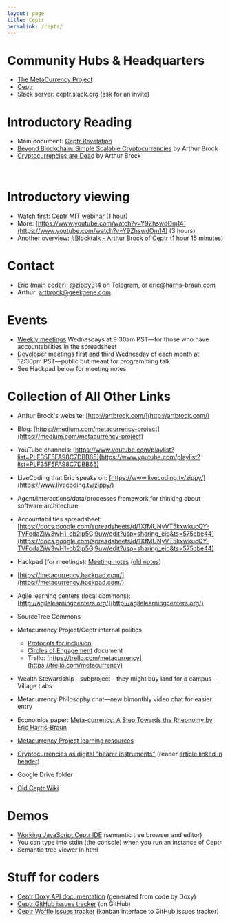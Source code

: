 ```yaml
---
layout: page
title: Ceptr
permalink: /ceptr/
---
```


# Community Hubs & Headquarters

* [The MetaCurrency Project](http://metacurrency.org)
* [Ceptr](http://ceptr.org)
* Slack server: ceptr.slack.org (ask for an invite)

# Introductory Reading

- Main
     document: [Ceptr Revelation](https://docs.google.com/document/d/1Line362Wm0zMOZcEZMqPYfHqNS4XIVyVsP7SS_4jE2o/edit#heading=h.ee3qi5eixr98)
- [Beyond Blockchain: Simple
     Scalable Cryptocurrencies](https://medium.com/metacurrency-project/beyond-blockchain-simple-scalable-cryptocurrencies-1eb7aebac6ae#.q7tqxi61o) by Arthur Brock
- [Cryptocurrencies are Dead](https://medium.com/metacurrency-project/cryptocurrencies-are-dead-d4223154d783#.gj915zibo) by Arthur Brock

 

# Introductory viewing

- Watch first:
     [Ceptr MIT webinar](http://ceptr.org/2015/09/24/mitkit-ceptr-webinar/) (1 hour)
- More: [https://www.youtube.com/watch?v=Y9ZhswdOm14](https://www.youtube.com/watch?v=Y9ZhswdOm14) (3 hours)
- Another
     overview: [#Blocktalk - Arthur Brock of
     Ceptr](https://www.youtube.com/watch?v=2ppk_mJxckg&app=desktop) (1
     hour 15 minutes)

# Contact

- Eric (main coder): [@zippy314](http://telegram.me/zippy314) on Telegram, or eric@harris-braun.com
- Arthur: artbrock@geekgene.com

# Events

- [Weekly meetings](http://ceptr.org/hangout) Wednesdays at 9:30am PST—for those who have
     accountabilities in the spreadsheet
- [Developer meetings](http://ceptr.org/live-dev-chat/) first and third Wednesday of each month at
     12:30pm PST—public but meant for programming talk
- See Hackpad below for meeting
     notes

# Collection of All Other Links

- Arthur Brock's website: [http://artbrock.com/](http://artbrock.com/)
- Blog: [https://medium.com/metacurrency-project](https://medium.com/metacurrency-project)
- YouTube channels: [https://www.youtube.com/playlist?list=PLF35F5FA98C7DBB65](https://www.youtube.com/playlist?list=PLF35F5FA98C7DBB65)
- LiveCoding that Eric speaks
     on: [https://www.livecoding.tv/zippy/](https://www.livecoding.tv/zippy/)
- Agent/interactions/data/processes
     framework for thinking about software architecture
- Accountabilities spreadsheet:
     [https://docs.google.com/spreadsheets/d/1XfMUNyVT5kxwkucQY-TVFodaZjW3wH1-ob2lp5Gj9uw/edit?usp=sharing_eid&ts=575cbe44](https://docs.google.com/spreadsheets/d/1XfMUNyVT5kxwkucQY-TVFodaZjW3wH1-ob2lp5Gj9uw/edit?usp=sharing_eid&ts=575cbe44)
- Hackpad (for meetings): [Meeting notes](https://metacurrency.hackpad.com/NEW-MetaCurrency-Meeting-Notes-fDxEmijU9uV?eid=946eTubM9LqA47uSoIR8A5&invitingId=492933&token=hSY3CjARBhExW3xRDD9t&email=anders.aamodt%40gmail.com) ([old notes](https://metacurrency.hackpad.com/M26hVzPpK5B?token=undefined#))
- [https://metacurrency.hackpad.com/](https://metacurrency.hackpad.com/)
- Agile learning centers (local
     commons): [http://agilelearningcenters.org/](http://agilelearningcenters.org/)
- SourceTree Commons
- Metacurrency Project/Ceptr
     internal politics
    - [Protocols for inclusion](https://docs.google.com/document/d/1bB3HAwm1LPYJV9K0VCilJ_Xjob7rA_8js2usfODH6GE/edit)
    - [Circles of Engagement](https://docs.google.com/spreadsheets/d/1OXTwI6ANCNiq7AhBuFoj7dxLyGOYyEdz5_P2l5QNzmI/edit#gid=0) document
    - Trello: [https://trello.com/metacurrency](https://trello.com/metacurrency)

- Wealth
     Stewardship—subproject—they might buy land for a campus—Village Labs
- Metacurrency Philosophy
     chat—new bimonthly video chat for easier entry
- Economics paper: [Meta-currency: A Step Towards
     the Rheonomy by Eric Harris-Braun](https://blogs.harvard.edu/lawlab/2009/07/01/meta-currency-a-step-towards-the-rheonomy-by-eric-harris-braun/)
- [Metacurrency Project learning resources](http://metacurrency.org/resources/)
- [Cryptocurrencies as digital
     "bearer instruments"](https://medium.com/@artbrock/cryptocurrencies-as-digital-bearer-instruments-fa6ec01ee4fc#.lvygt25fl) (reader [article linked in header](https://medium.com/chain-inc/why-central-banks-will-issue-digital-currency-5fd9c1d3d8a2#.4yvu0cbwb))
- Google Drive folder
- [Old Ceptr Wiki](http://ceptr.wagn.org/)

# Demos

- [Working JavaScript Ceptr IDE](http://zippy.github.io/ceptr/dev/te.html) (semantic tree browser and
     editor)
- You can type into stdin (the
     console) when you run an instance of Ceptr
- Semantic tree viewer in html

# Stuff for coders

- [Ceptr Doxy API documentation](http://zippy.github.io/ceptr/) (generated from code by
     Doxy)
- [Ceptr GitHub issues tracker](https://github.com/zippy/ceptr/issues) (on GitHub)
- [Ceptr Waffle issues tracker](https://waffle.io/zippy/ceptr) (kanban interface to GitHub
     issues tracker)
